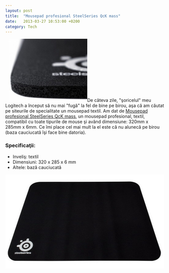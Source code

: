 ```yaml
---
layout: post
title:  "Mousepad profesional SteelSeries QcK mass"
date:   2013-03-27 10:53:00 +0200
category: Tech
---
```


<img class="size-full wp-image-4905" style="margin-left: 10px" style="float: right" src="/wp-content/uploads/2013/03/mousepad.jpg" alt="mousepad" width="250" height="200" />De câteva zile, "şoricelul" meu Logitech a început să nu mai "fugă" la fel de bine pe birou, aşa că am căutat pe siteurile de specialitate un mousepad textil. Am dat de <a title="Mousepad profesional SteelSeries QcK mass" href="https://www.emag.ro/mousepad-profesional-steelseries-qck-mpstqck/pd/EFSVDBBBM/?psid=9386110&utm_source=profitshare&utm_medium=direct_link" target="_blank" rel="noopener noreferrer">Mousepad profesional SteelSeries QcK mass</a>, un mousepad profesional, textil, compatibil cu toate tipurile de mouse şi având dimensiune: 320mm x 285mm x 6mm. Ce îmi place cel mai mult la el este că nu alunecă pe birou (baza cauciucată îşi face bine datoria).<!--more-->

### Specificaţii:
- Inveliş: textil
- Dimensiuni: 320 x 285 x 6 mm
- Altele: bază cauciucată

<p style="text-align: center"><a title="Mousepad profesional SteelSeries QcK mass" href="https://profitshare.emag.ro/click.php?ad_client=f11daf72728b1cc368fe919b8b644d1d&amp;add_id=0&amp;redirect=mousepad-profesional-steelseries-qck-mass%2Fpd%2FEFYX2BBBM%2F" target="_blank" rel="noopener noreferrer"><img class="alignnone size-full wp-image-4907" src="/wp-content/uploads/2013/03/steelseries.jpg" alt="steelseries" width="520" height="299" /></a></p>
